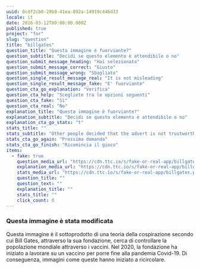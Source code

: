 ```yaml
---
uuid: 0cdf2cb0-29b9-41ea-892a-14919c446d33
locale: it
date: 2016-03-12T00:00:00.000Z
published: true
project: "for"
slug: "question"
title: "billgates"
question_title: "Questa immagine è fuorviante?"
question_subtitle: "Decidi se questo elemento è attendibile o no"
question_submit_message_heading: "Hai selezionato"
question_submit_message_correct: "Giusto"
question_submit_message_wrong: "Sbagliato"
question_single_result_message_real: "It is not misleading"
question_single_result_message_fake: "E' fuorviante"
question_cta_go_explanation: "Verifica"
question_cta_help: "Scegliete tra le opzioni seguenti"
question_cta_fake: "Sì"
question_cta_real: "No"
explanation_title: "Questa immagine è fuorviante?"
explanation_subtitle: "Decidi se questo elemento è attendibile o no"
explanation_cta_go_stats: "t"
stats_title: ""
stats_subtitle: "Other people decided that the advert is not trustworthy"
stats_cta_go_again: "Prossima domanda"
stats_cta_go_finish: "Ricomincia il gioco"
items:
  - fake: true
    question_media_url: "https://cdn.ttc.io/s/fake-or-real-app/billgates.png"
    explanation_media_url: "https://cdn.ttc.io/s/fake-or-real-app/billgates.png"
    stats_media_url: "https://cdn.ttc.io/s/fake-or-real-app/billgates.png"
    question_title: ""
    question_text: ""
    explanation_title: ""
    stats_title: ""
    click_count: 0
---
```

### Questa immagine è stata modificata

Questa immagine è il sottoprodotto di una teoria della cospirazione secondo cui Bill Gates, attraverso la sua fondazione, cerca di controllare la popolazione mondiale attraverso i vaccini. Nel 2020, la fondazione ha iniziato a lavorare su un vaccino per porre fine alla pandemia Covid-19. Di conseguenza, immagini come queste hanno iniziato a ricircolare.
